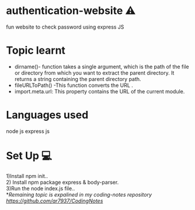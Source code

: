 # authentication-website ⚠️
fun website to check password using express JS 
# Topic learnt 
+ dirname()- function takes a single argument, which is the path of the file or directory from which you want to extract the parent directory. It returns a string containing the parent directory path.<br/>
+ fileURLToPath() -This function converts the URL .<br/>
+ import.meta.url: This property contains the URL of the current module.<br/>
# Languages used
node js
express js
# Set Up 💻
1)Install npm init..<br/>
2) Install npm package express & body-parser.<br/>
3)Run the node index.js file..<br/>
**Remaining topic is expalined  in my coding-notes repository https://github.com/ar7937/CodingNotes*

